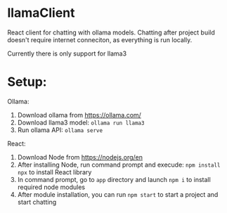 # llamaClient
React client for chatting with ollama models. Chatting after project build doesn't require internet conneciton, as everything is run locally.

Currently there is only support for llama3

# Setup:
Ollama:
1. Download ollama from https://ollama.com/
2. Download llama3 model: `ollama run llama3`
3. Run ollama API: `ollama serve`

React:
1. Download Node from https://nodejs.org/en
2. After installing Node, run command prompt and execude: `npm install npx` to install React library
3. In command prompt, go to `app` directory and launch `npm i` to install required node modules
4. After module installation, you can run `npm start` to start a project and start chatting

